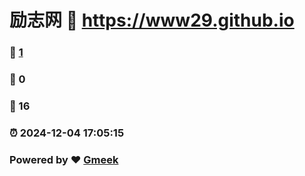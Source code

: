 # 励志网 :link: https://www29.github.io 
### :page_facing_up: [1](https://www29.github.io/tag.html) 
### :speech_balloon: 0 
### :hibiscus: 16 
### :alarm_clock: 2024-12-04 17:05:15 
### Powered by :heart: [Gmeek](https://github.com/Meekdai/Gmeek)
